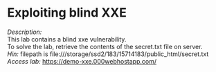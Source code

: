 # Exploiting blind XXE
*Description:* \
This lab contains a blind xxe vulnerability.\
To solve the lab, retrieve the contents of the secret.txt file on server.\
*Hin:* filepath is file:///storage/ssd2/183/15714183/public_html/secret.txt
*Access lab:* https://demo-xxe.000webhostapp.com/
